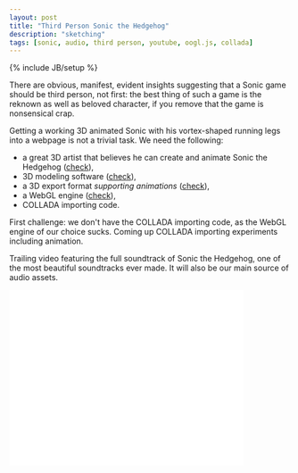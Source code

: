 ```yaml
---
layout: post
title: "Third Person Sonic the Hedgehog"
description: "sketching"
tags: [sonic, audio, third person, youtube, oogl.js, collada]
---
```

{% include JB/setup %}

There are obvious, manifest, evident insights suggesting that a Sonic game should be third person, not first: the best thing of such a game is the reknown as well as beloved character, if you remove that the game is nonsensical crap.

Getting a working 3D animated Sonic with his vortex-shaped running legs into a webpage is not a trivial task. We need the following:
- a great 3D artist that believes he can create and animate Sonic the Hedgehog ([check](http://www.giorgiopomettini.eu/)),
- 3D modeling software ([check](http://www.autodesk.com/products/autodesk-maya/)),
- a 3D export format *supporting animations* ([check](https://collada.org/)),
- a WebGL engine ([check](http://oogljs.com/)),
- COLLADA importing code.

First challenge: we don't have the COLLADA importing code, as the WebGL engine of our choice sucks. Coming up COLLADA importing experiments including animation.

Trailing video featuring the full soundtrack of Sonic the Hedgehog, one of the most beautiful soundtracks ever made. It will also be our main source of audio assets.

<iframe
	width="420"
	height="315"
	src="//www.youtube.com/embed/WklPJsbnDTc"
	frameborder="0"
	allowfullscreen="allowfullscreen">
</iframe>
